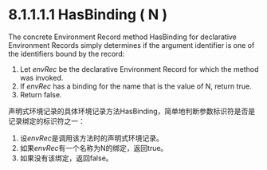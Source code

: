 # 8.1.1.1.1 HasBinding ( N )

The concrete Environment Record method HasBinding for declarative Environment Records simply determines if the argument identifier is one of the identifiers bound by the record:

1. Let *envRec* be the declarative Environment Record for which the method was invoked.
2. If *envRec* has a binding for the name that is the value of N, return true.
3. Return false.

声明式环境记录的具体环境记录方法HasBinding，简单地判断参数标识符是否是记录绑定的标识符之一：

1. 设*envRec*是调用该方法时的声明式环境记录。
2. 如果*envRec*有一个名称为N的绑定，返回true。
3. 如果没有该绑定，返回false。